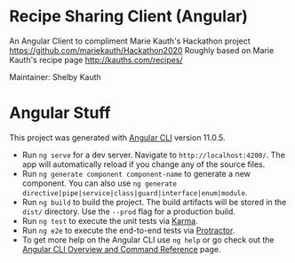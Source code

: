 # Recipe Sharing Client (Angular)

An Angular Client to compliment Marie Kauth's Hackathon project https://github.com/mariekauth/Hackathon2020
Roughly based on Marie Kauth's recipe page http://kauths.com/recipes/

Maintainer: Shelby Kauth

# Angular Stuff

This project was generated with [Angular CLI](https://github.com/angular/angular-cli) version 11.0.5.
- Run `ng serve` for a dev server. Navigate to `http://localhost:4200/`. The app will automatically reload if you change any of the source files.
- Run `ng generate component component-name` to generate a new component. You can also use `ng generate directive|pipe|service|class|guard|interface|enum|module`.
- Run `ng build` to build the project. The build artifacts will be stored in the `dist/` directory. Use the `--prod` flag for a production build.
- Run `ng test` to execute the unit tests via [Karma](https://karma-runner.github.io).
- Run `ng e2e` to execute the end-to-end tests via [Protractor](http://www.protractortest.org/).
- To get more help on the Angular CLI use `ng help` or go check out the [Angular CLI Overview and Command Reference](https://angular.io/cli) page.
